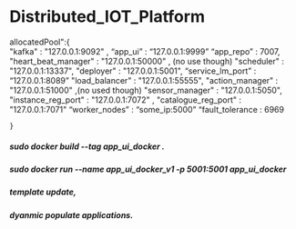 # Distributed_IOT_Platform



allocatedPool":{   
    "kafka" : "127.0.0.1:9092" ,
   “app_ui” : “127.0.0.1:9999”
    “app_repo” : 7007,
    "heart_beat_manager" : "127.0.0.1:50000" , (no use though)
    "scheduler" : "127.0.0.1:13337",
    "deployer" : "127.0.0.1:5001",
  “service_lm_port”	:	“127.0.0.1:8089”
    "load_balancer" : "127.0.0.1:55555",
    "action_manager" : "127.0.0.1:51000" ,(no used though)
    "sensor_manager" : "127.0.0.1:5050",
    "instance_reg_port" : "127.0.0.1:7072" ,
    "catalogue_reg_port" : "127.0.0.1:7071"
“worker_nodes” : “some_ip:5000”
	“fault_tolerance : 6969

    }

##### sudo docker build --tag app_ui_docker .
##### sudo docker run --name app_ui_docker_v1 -p 5001:5001  app_ui_docker
##### template update,
##### dyanmic populate applications.

